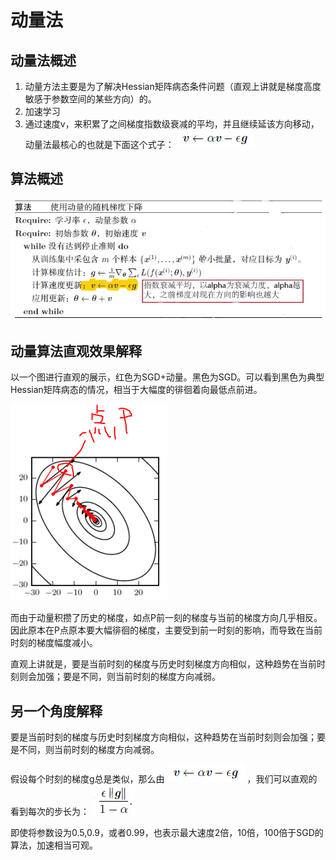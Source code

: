 # 动量法
## 动量法概述
1. 动量方法主要是为了解决Hessian矩阵病态条件问题（直观上讲就是梯度高度敏感于参数空间的某些方向）的。
2. 加速学习
3. 通过速度v，来积累了之间梯度指数级衰减的平均，并且继续延该方向移动，动量法最核心的也就是下面这个式子： ![image](https://raw.githubusercontent.com/zhiyuanz-hub/public-picture/master/5-1.png)

## 算法概述

![image](https://raw.githubusercontent.com/zhiyuanz-hub/public-picture/master/5-2.jpg)

## 动量算法直观效果解释
以一个图进行直观的展示，红色为SGD+动量。黑色为SGD。可以看到黑色为典型Hessian矩阵病态的情况，相当于大幅度的徘徊着向最低点前进。

![image](https://raw.githubusercontent.com/zhiyuanz-hub/public-picture/master/5-3.png)

而由于动量积攒了历史的梯度，如点P前一刻的梯度与当前的梯度方向几乎相反。因此原本在P点原本要大幅徘徊的梯度，主要受到前一时刻的影响，而导致在当前时刻的梯度幅度减小。

直观上讲就是，要是当前时刻的梯度与历史时刻梯度方向相似，这种趋势在当前时刻则会加强；要是不同，则当前时刻的梯度方向减弱。 

## 另一个角度解释
要是当前时刻的梯度与历史时刻梯度方向相似，这种趋势在当前时刻则会加强；要是不同，则当前时刻的梯度方向减弱。

假设每个时刻的梯度g总是类似，那么由 ![image](https://raw.githubusercontent.com/zhiyuanz-hub/public-picture/master/5-1.png) ，我们可以直观的看到每次的步长为：  ![image](https://raw.githubusercontent.com/zhiyuanz-hub/public-picture/master/5-4.jpg)

即使将参数设为0.5,0.9，或者0.99，也表示最大速度2倍，10倍，100倍于SGD的算法，加速相当可观。
